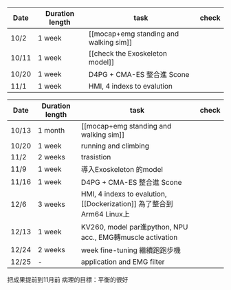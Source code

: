
| Date  | Duration length | task                                   | check |
| ----- | --------------- | -------------------------------------- | ----- |
| 10/2  | 1 week          | [[mocap+emg standing and walking sim]] |       |
| 10/11 | 1 week          | [[check the Exoskeleton model]]        |       |
| 10/20 | 1 week          | D4PG + CMA-ES 整合進 Scone                |       |
| 11/1  | 1 week          | HMI, 4 indexs to evalution             |       |

| Date  | Duration length | task                                                            | check |
| ----- | --------------- | --------------------------------------------------------------- | ----- |
| 10/13 | 1 month         | [[mocap+emg standing and walking sim]]                          |       |
| 10/20 | 1 week          | running and climbing                                            |       |
| 11/2  | 2 weeks         | trasistion                                                      |       |
| 11/9  | 1 week          | 導入Exoskeleton 的model                                            |       |
| 11/16 | 1 week          | D4PG + CMA-ES 整合進 Scone                                         |       |
| 12/6  | 3 weeks         | HMI, 4 indexs to evalution, [[Dockerization]] 為了整合到Arm64 Linux上 |       |
| 12/13 | 1 week          | KV260, model par進python, NPU acc., EMG轉muscle activation        |       |
| 12/24 | 2 weeks         | week fine-tuning 繼續跑跑步機                                         |       |
| 12/25 | -               | application and EMG filter                                      |       |

把成果提前到11月前
病理的目標：平衡的很好
